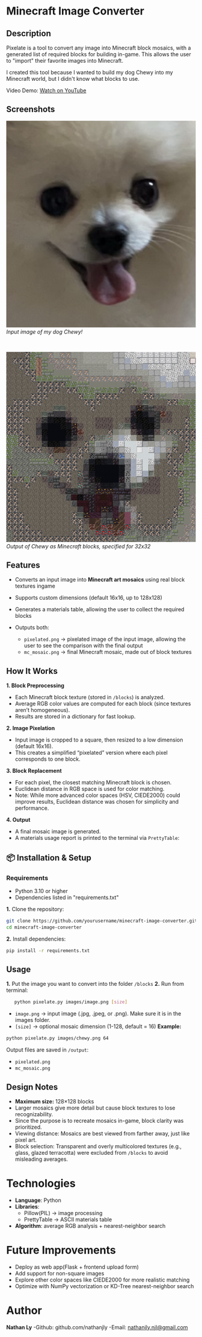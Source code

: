 # Minecraft Image Converter 

## Description
Pixelate is a tool to convert any image into Minecraft block mosaics, with a generated list of required blocks for building in-game. This allows the user to "import" their favorite images into Minecraft.

I created this tool because I wanted to build my dog Chewy into my Minecraft world, but I didn't know what blocks to use.

Video Demo: [Watch on YouTube](https://youtu.be/OLdn-PvBAec)


## Screenshots
![Chewy](images/chewy.png)
*Input image of my dog Chewy!*

&nbsp;

![Mosaic](output/mc_mosaic.png)
*Output of Chewy as Minecraft blocks, specified for 32x32*


## Features
- Converts an input image into **Minecraft art mosaics** using real block textures ingame

- Supports custom dimensions (default 16x16, up to 128x128)  
- Generates a materials table, allowing the user to collect the required blocks  
- Outputs both:  
  - `pixelated.png` → pixelated image of the input image, allowing the user to see the comparison with the final output
  - `mc_mosaic.png` → final Minecraft mosaic, made out of block textures


## How It Works
**1. Block Preprocessing**  
   - Each Minecraft block texture (stored in `/blocks`) is analyzed.  
   - Average RGB color values are computed for each block (since textures aren’t homogeneous).  
   - Results are stored in a dictionary for fast lookup.  

**2. Image Pixelation**  
   - Input image is cropped to a square, then resized to a low dimension (default 16x16).  
   - This creates a simplified “pixelated” version where each pixel corresponds to one block.  

**3. Block Replacement**  
   - For each pixel, the closest matching Minecraft block is chosen.  
   - Euclidean distance in RGB space is used for color matching.  
   - Note: While more advanced color spaces (HSV, CIEDE2000) could improve results, Euclidean distance was chosen for simplicity and performance.  

**4. Output**  
   - A final mosaic image is generated.  
   - A materials usage report is printed to the terminal via `PrettyTable`:


## 📦 Installation & Setup
### Requirements
- Python 3.10 or higher
- Dependencies listed in "requirements.txt"

**1.** Clone the repository:  
   ```bash
   git clone https://github.com/yourusername/minecraft-image-converter.git
   cd minecraft-image-converter
   ```
**2.** Install dependencies:
   ```bash
   pip install -r requirements.txt
   ```

## Usage
**1.** Put the image you want to convert into the folder `/blocks`
**2.** Run from terminal:
```bash
   python pixelate.py images/image.png [size]
```
- `image.png` → input image (.jpg, .jpeg, or .png). Make sure it is in the images folder.
- `[size]` → optional mosaic dimension (1-128, default = 16)
**Example:**
```bash
python pixelate.py images/chewy.png 64
```
Output files are saved in `/output`:
- `pixelated.png`
- `mc_mosaic.png`


## Design Notes
- **Maximum size:** 128×128 blocks  
- Larger mosaics give more detail but cause block textures to lose recognizability.  
- Since the purpose is to recreate mosaics in-game, block clarity was prioritized.  
- Viewing distance: Mosaics are best viewed from farther away, just like pixel art.  
- Block selection: Transparent and overly multicolored textures (e.g., glass, glazed terracotta) were excluded from `/blocks` to avoid misleading averages.  


# Technologies
- **Language**: Python
- **Libraries**: 
    - Pillow(PIL) → image processing
    - PrettyTable → ASCII materials table
- **Algorithm**: average RGB analysis + nearest-neighbor search


# Future Improvements
- Deploy as web app(Flask + frontend upload form)
- Add support for non-square images
- Explore other color spaces like CIEDE2000 for more realistic matching
- Optimize with NumPy vectorization or KD-Tree nearest-neighbor search


# Author
**Nathan Ly**
-Github: github.com/nathanjly
-Email: nathanjly.njl@gmail.com
